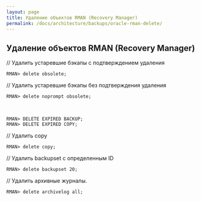 ```yaml
---
layout: page
title: Удаление объектов RMAN (Recovery Manager)
permalink: /docs/architecture/backups/oracle-rman-delete/
---
```



<h2>Удаление объектов RMAN (Recovery Manager)</h2>


// Удалить устаревшие бэкапы с подтверждением удаления

    RMAN> delete obsolete;

// Удалить устаревшие бэкапы без подтверждения удаления

    RMAN> delete noprompt obsolete;

<br/>

    RMAN> DELETE EXPIRED BACKUP;
    RMAN> DELETE EXPIRED COPY;

// Удалить copy

    RMAN> delete copy;

// Удалить backupset с определенным ID

    RMAN> delete backupset 20;


// Удалить архивные журналы.

    RMAN> delete archivelog all;
